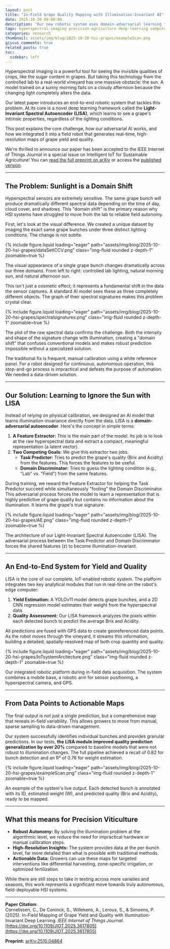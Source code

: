 ```yaml
---
layout: post
title: "In-Field Grape Quality Mapping with Illumination-Invariant AI"
date: 2025-10-20 09:00:00
description: "Our new robotic system uses domain-adversarial learning to overcome changing sunlight, enabling robust, real-time mapping of grape yield, sugar, and acidity."
tags: hyperspectral-imaging precision-agriculture deep-learning computer-vision robotics
categories: research
thumbnail: assets/img/blog/2025-10-20-hsi-grapes/exampleScan.png
giscus_comments: true
related_posts: true
toc:
  sidebar: left
---
```


Hyperspectral imaging is a powerful tool for seeing the invisible qualities of crops, like the sugar content in grapes. But taking this technology from the controlled lab to a real-world vineyard has one massive obstacle: the sun. A model trained on a sunny morning fails on a cloudy afternoon because the changing light completely alters the data.

Our latest paper introduces an end-to-end robotic system that tackles this problem. At its core is a novel deep learning framework called the **Light-Invariant Spectral Autoencoder (LISA)**, which learns to see a grape's intrinsic properties, regardless of the lighting conditions.

This post explains the core challenge, how our adversarial AI works, and how we integrated it into a field robot that generates real-time, high-resolution maps of grape yield and quality.

We're thrilled to announce our paper has been accepted to the IEEE Internet of Things Journal in a special issue on Intelligent IoT for Sustainable Agriculture! You can [read the full preprint on arXiv](https://arxiv.org/abs/2510.04864) or access the [published version](https://doi.org/10.1109/JIOT.2025.3617805).

---

## The Problem: Sunlight is a Domain Shift

Hyperspectral sensors are extremely sensitive. The same grape bunch will produce dramatically different spectral data depending on the time of day, cloud cover, and shadows. This "domain shift" is the primary reason why HSI systems have struggled to move from the lab to reliable field autonomy.

First, let's look at the visual difference. We created a unique dataset by imaging the exact same grape bunches under three distinct lighting conditions. The change is not subtle.

{% include figure.liquid loading="eager" path="assets/img/blog/2025-10-20-hsi-grapes/dataSetICCV.png" class="img-fluid rounded z-depth-1" zoomable=true %}
<div class="caption">
    The visual appearance of a single grape bunch changes dramatically across our three domains. From left to right: controlled lab lighting, natural morning sun, and natural afternoon sun.
</div>

This isn't just a cosmetic effect; it represents a fundamental shift in the data the sensor captures. A standard AI model sees these as three completely different objects. The graph of their spectral signatures makes this problem crystal clear.

{% include figure.liquid loading="eager" path="assets/img/blog/2025-10-20-hsi-grapes/spectralsignatures.png" class="img-fluid rounded z-depth-1" zoomable=true %}
<div class="caption">
    The plot of the raw spectral data confirms the challenge. Both the intensity and shape of the signature change with illumination, creating a "domain shift" that confuses conventional models and makes robust prediction impossible without a specialized solution.
</div>

The traditional fix is frequent, manual calibration using a white reference panel. For a robot designed for continuous, autonomous operation, this stop-and-go process is impractical and defeats the purpose of automation. We needed a data-driven solution.

---

## Our Solution: Learning to Ignore the Sun with LISA

Instead of relying on physical calibration, we designed an AI model that learns illumination-invariance directly from the data. LISA is a **domain-adversarial autoencoder**. Here's the concept in simple terms:

1.  **A Feature Extractor:** This is the main part of the model. Its job is to look at the raw hyperspectral data and extract a compact, meaningful representation (a latent vector).
2.  **Two Competing Goals:** We give this extractor two jobs.
    *   **Task Predictor:** Tries to predict the grape's quality (Brix and Acidity) from the features. This forces the features to be useful.
    *   **Domain Discriminator:** Tries to guess the lighting condition (e.g., "Lab" vs. "Field") from the same features.

During training, we reward the Feature Extractor for helping the Task Predictor succeed while simultaneously "fooling" the Domain Discriminator. This adversarial process forces the model to learn a representation that is highly predictive of grape quality but contains no information about the illumination. It learns the grape's true signature.

{% include figure.liquid loading="eager" path="assets/img/blog/2025-10-20-hsi-grapes/AE.png" class="img-fluid rounded z-depth-1" zoomable=true %}
<div class="caption">
    The architecture of our Light-Invariant Spectral Autoencoder (LISA). The adversarial process between the Task Predictor and Domain Discriminator forces the shared features (z) to become illumination-invariant.
</div>

---

## An End-to-End System for Yield and Quality

LISA is the core of our complete, IoT-enabled robotic system. The platform integrates two key analytical modules that run in real-time on the robot's edge computer:

1.  **Yield Estimation:** A YOLOv11 model detects grape bunches, and a 2D CNN regression model estimates their weight from the hyperspectral data.
2.  **Quality Assessment:** Our LISA framework analyzes the pixels within each detected bunch to predict the average Brix and Acidity.

All predictions are fused with GPS data to create georeferenced data points. As the robot moves through the vineyard, it streams this information, building a detailed, spatially-resolved map of both crop quantity and quality.

{% include figure.liquid loading="eager" path="assets/img/blog/2025-10-20-hsi-grapes/IoTsystemArcitecture.png" class="img-fluid rounded z-depth-1" zoomable=true %}
<div class="caption">
    Our integrated robotic platform during in-field data acquisition. The system combines a mobile base, a robotic arm for sensor positioning, a hyperspectral camera, and GPS.
</div>

---

## From Data Points to Actionable Maps

The final output is not just a single prediction, but a comprehensive map that reveals in-field variability. This allows growers to move from manual, sparse sampling to data-driven management.

Our system successfully identifies individual bunches and provides granular predictions. In our tests, **the LISA module improved quality prediction generalization by over 20%** compared to baseline models that were not robust to illumination changes. The full pipeline achieved a recall of 0.82 for bunch detection and an R² of 0.76 for weight estimation.

{% include figure.liquid loading="eager" path="assets/img/blog/2025-10-20-hsi-grapes/exampleScan.png" class="img-fluid rounded z-depth-1" zoomable=true %}
<div class="caption">
    An example of the system's live output. Each detected bunch is annotated with its ID, estimated weight (W), and predicted quality (Brix and Acidity), ready to be mapped.
</div>

---

## What this means for Precision Viticulture

- **Robust Autonomy:** By solving the illumination problem at the algorithmic level, we reduce the need for impractical hardware or manual calibration steps.
- **High-Resolution Insights:** The system provides data at the per-bunch level, far more detailed than what is possible with traditional methods.
- **Actionable Data:** Growers can use these maps for targeted interventions like differential harvesting, zone-specific irrigation, or optimized fertilization.

While there are still steps to take in testing across more varieties and seasons, this work represents a significant move towards truly autonomous, field-deployable HSI systems.

---

**Paper Citation:**  
Cornelissen, C., De Coninck, S., Willekens, A., Leroux, S., & Simoens, P. (2025). In-Field Mapping of Grape Yield and Quality with Illumination-Invariant Deep Learning. *IEEE Internet of Things Journal*. [https://doi.org/10.1109/JIOT.2025.3617805](https://doi.org/10.1109/JIOT.2025.3617805)

**Preprint:** [arXiv:2510.04864](https://arxiv.org/abs/2510.04864)
